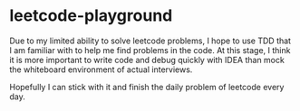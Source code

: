 # leetcode-playground

Due to my limited ability to solve leetcode problems, I hope to use TDD that I am familiar with to help me find problems in the code. At this stage, I think it is more important to write code and debug quickly with IDEA than mock the whiteboard environment of actual interviews.

Hopefully I can stick with it and finish the daily problem of leetcode every day.
